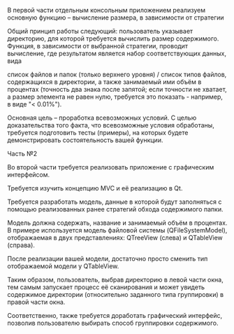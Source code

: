 В первой части отдельным консольным приложением реализуем основную функцию –  вычисление размера, в зависимости от стратегии

Общий принцип работы следующий: пользователь указывает директорию, для которой требуется вычислить размер содержимого.
Функция, в зависимости от выбранной стратегии, проводит вычисление, где результатом является набор соответствующих данных, вида

список файлов и папок (только верхнего уровня) / список типов файлов, содержащихся в директории, а также занимаемый ими объём в процентах (точность два знака после запятой; если точности не хватает, а размер элемента не равен нулю, требуется это показать - например, в виде "< 0.01%").

Основная цель – проработка всевозможных условий. С целью доказательства того факта, что всевозможные условия обработаны, требуется подготовить тесты (примеры), на которых будете демонстрировать состоятельность вашей функции.


Часть №2

Во второй части требуется реализовать приложение с графическим интерфейсом.

Требуется изучить концепцию MVC и её реализацию в Qt.

Требуется разработать модель, данные в которой будут заполняться с помощью реализованных ранее стратегий обхода содержимого папки.

Модель должна содержать,  название и занимаемый объём в процентах. 
В примере используется модель файловой системы (QFileSystemModel), отображаемая в двух представлениях: QTreeView (слева) и QTableView (справа).

После реализации вашей модели, достаточно просто сменить тип отображаемой модели у QTableView.

Таким образом, пользователь, выбрав директорию в левой части окна, тем самым запускает процесс её сканирования и может увидеть содержимое директории (относительно заданного типа группировки) в правой части окна.

Соответственно, также требуется доработать графический интерфейс, позволив пользователю выбирать способ группировки содержимого.
